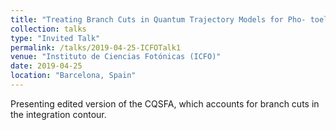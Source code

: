```yaml
---
title: "Treating Branch Cuts in Quantum Trajectory Models for Pho- toelectron Holography"
collection: talks
type: "Invited Talk"
permalink: /talks/2019-04-25-ICFOTalk1
venue: "Instituto de Ciencias Fotónicas (ICFO)"
date: 2019-04-25
location: "Barcelona, Spain"
---
```


Presenting edited version of the CQSFA, which accounts for branch cuts in the integration contour.
